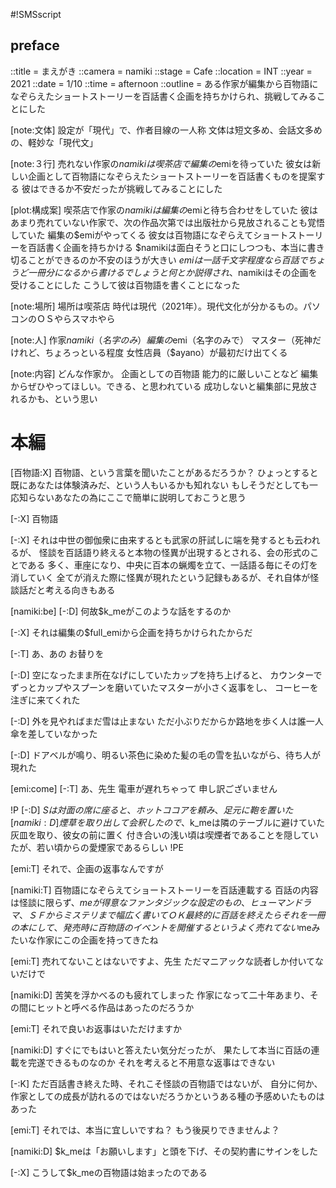 #!SMSscript

## preface

::title = まえがき
::camera = namiki
::stage = Cafe
::location = INT
::year = 2021
::date = 1/10
::time = afternoon
::outline = ある作家が編集から百物語になぞらえたショートストーリーを百話書く企画を持ちかけられ、挑戦してみることにした

[note:文体]
設定が「現代」で、作者目線の一人称
文体は短文多め、会話文多めの、軽妙な「現代文」

[note:３行]
売れない作家の$namikiは喫茶店で編集の$emiを待っていた
彼女は新しい企画として百物語になぞらえたショートストーリーを百話書くものを提案する
彼はできるか不安だったが挑戦してみることにした

[plot:構成案]
喫茶店で作家の$namikiは編集の$emiと待ち合わせをしていた
彼はあまり売れていない作家で、次の作品次第では出版社から見放されることも覚悟していた
編集の$emiがやってくる
彼女は百物語になぞらえてショートストーリーを百話書く企画を持ちかける
$namikiは面白そうと口にしつつも、本当に書き切ることができるのか不安のほうが大きい
$emiは一話千文字程度なら百話でちょうど一冊分になるから書けるでしょうと
何とか説得され、$namikiはその企画を受けることにした
こうして彼は百物語を書くことになった

[note:場所]
場所は喫茶店
時代は現代（2021年）。現代文化が分かるもの。パソコンのＯＳやらスマホやら

[note:人]
作家$namiki（名字のみ）
編集の$emi（名字のみで）
マスター（死神だけれど、ちょろっといる程度
女性店員（$ayano）が最初だけ出てくる

[note:内容]
どんな作家か。
企画としての百物語
能力的に厳しいことなど
編集からぜひやってほしい。できる、と思われている
成功しないと編集部に見放されるかも、という思い

# 本編

[百物語:X]
百物語、という言葉を聞いたことがあるだろうか？
ひょっとすると既にあなたは体験済みだ、という人もいるかも知れない
もしそうだとしても一応知らないあなたの為にここで簡単に説明しておこうと思う

[-:X]
百物語

[-:X]
それは中世の御伽衆に由来するとも武家の肝試しに端を発するとも云われるが、
怪談を百話語り終えると本物の怪異が出現するとされる、会の形式のことである
多く、車座になり、中央に百本の蝋燭を立て、一話語る毎にその灯を消していく
全てが消えた際に怪異が現れたという記録もあるが、それ自体が怪談話だと考える向きもある

[namiki:be]
[-:D]
何故$k_meがこのような話をするのか

[-:X]
それは編集の$full_emiから企画を持ちかけられたからだ

[-:T]
あ、あの
お替りを

[-:D]
空になったまま所在なげにしていたカップを持ち上げると、
カウンターでずっとカップやスプーンを磨いていたマスターが小さく返事をし、
コーヒーを注ぎに来てくれた

[-:D]
外を見やればまだ雪は止まない
ただ小ぶりだからか路地を歩く人は誰一人傘を差していなかった

[-:D]
ドアベルが鳴り、明るい茶色に染めた髪の毛の雪を払いながら、待ち人が現れた

[emi:come]
[-:T]
あ、先生
電車が遅れちゃって
申し訳ございません

!P
[-:D]
$Sは対面の席に座ると、ホットココアを頼み、足元に鞄を置いた
[namiki:D]
煙草を取り出して会釈したので、$k_meは隣のテーブルに避けていた灰皿を取り、彼女の前に置く
付き合いの浅い頃は喫煙者であることを隠していたが、若い頃からの愛煙家であるらしい
!PE

[emi:T]
それで、企画の返事なんですが

[namiki:T]
百物語になぞらえてショートストーリーを百話連載する
百話の内容は怪談に限らず、$meが得意なファンタジックな設定のもの、ヒューマンドラマ、
ＳＦからミステリまで幅広く書いてＯＫ
最終的に百話を終えたらそれを一冊の本にして、発売時に百物語のイベントを開催するという
よく売れてない$meみたいな作家にこの企画を持ってきたね

[emi:T]
売れてないことはないですよ、先生
ただマニアックな読者しか付いてないだけで

[namiki:D]
苦笑を浮かべるのも疲れてしまった
作家になって二十年あまり、その間にヒットと呼べる作品はあったのだろうか

[emi:T]
それで良いお返事はいただけますか

[namiki:D]
すぐにでもはいと答えたい気分だったが、
果たして本当に百話の連載を完遂できるものなのか
それを考えると不用意な返事はできない

[-:K]
ただ百話書き終えた時、それこそ怪談の百物語ではないが、
自分に何か、作家としての成長が訪れるのではないだろうかというある種の予感めいたものはあった

[emi:T]
それでは、本当に宜しいですね？
もう後戻りできませんよ？

[namiki:D]
$k_meは「お願いします」と頭を下げ、その契約書にサインをした

[-:X]
こうして$k_meの百物語は始まったのである

